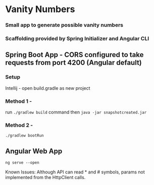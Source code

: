 # Vanity Numbers
### Small app to generate possible vanity numbers
### Scaffolding provided by Spring Initializer and Angular CLI

## Spring Boot App - CORS configured to take requests from port 4200 (Angular default)
### Setup
Intellij - open build.gradle as new project

### Method 1 - 
run ```./gradlew build``` command 
then ```java -jar snapshotcreated.jar ```

### Method 2 - 
```./gradlew bootRun```

## Angular Web App
```ng serve --open```

Known Issues:
Although API can read * and # symbols, params not implemented from the HttpClient calls.
